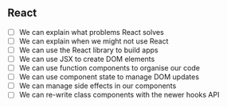 ## React

- [ ] We can explain what problems React solves
- [ ] We can explain when we might not use React
- [ ] We can use the React library to build apps
- [ ] We can use JSX to create DOM elements
- [ ] We can use function components to organise our code
- [ ] We can use component state to manage DOM updates
- [ ] We can manage side effects in our components
- [ ] We can re-write class components with the newer hooks API
